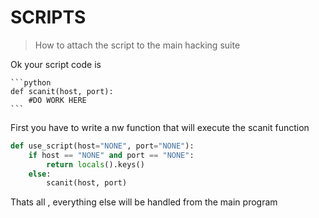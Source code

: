 SCRIPTS
=======


>How to attach the script to the main hacking suite

Ok your script code is

    ```python
    def scanit(host, port):
        #DO WORK HERE
    ```

First you have to write a nw function
that will execute the scanit function
```python
def use_script(host="NONE", port="NONE"):
    if host == "NONE" and port == "NONE":
        return locals().keys()
    else:
        scanit(host, port)
```

Thats all , everything else will be 
handled from the main program
